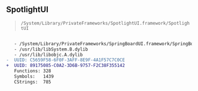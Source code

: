 ## SpotlightUI

> `/System/Library/PrivateFrameworks/SpotlightUI.framework/SpotlightUI`

```diff

   - /System/Library/PrivateFrameworks/SpringBoardUI.framework/SpringBoardUI
   - /usr/lib/libSystem.B.dylib
   - /usr/lib/libobjc.A.dylib
-  UUID: C5659F58-6F0F-3AFF-8E9F-4A1F57C7C0CE
+  UUID: 89175085-C0A2-3D6B-9757-F2C38F355142
   Functions: 328
   Symbols:   1439
   CStrings:  785

```
